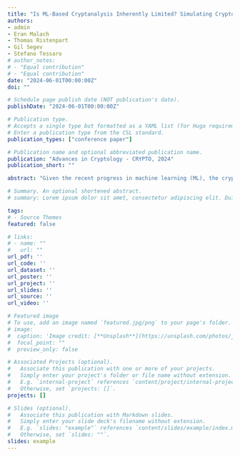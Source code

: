 ```yaml
---
title: "Is ML-Based Cryptanalysis Inherently Limited? Simulating Cryptographic Adversaries via Gradient-Based Methods"
authors:
- admin
- Eran Malach
- Thomas Ristenpart
- Gil Segev
- Stefano Tessaro
# author_notes:
# - "Equal contribution"
# - "Equal contribution"
date: "2024-06-01T00:00:00Z"
doi: ""

# Schedule page publish date (NOT publication's date).
publishDate: "2024-06-01T00:00:00Z"

# Publication type.
# Accepts a single type but formatted as a YAML list (for Hugo requirements).
# Enter a publication type from the CSL standard.
publication_types: ["conference paper"]

# Publication name and optional abbreviated publication name.
publication: "Advances in Cryptology - CRYPTO, 2024"
publication_short: ""

abstract: "Given the recent progress in machine learning (ML), the cryptography community has started exploring the applicability of	ML methods to the design of new cryptanalytic approaches. While current empirical results show promise, the extent to which such methods may outperform classical cryptanalytic approaches is still somewhat unclear.\nIn this work, we initiate exploration of the theory of ML-based cryptanalytic techniques, in particular providing new results towards understanding whether they are fundamentally limited compared to traditional approaches. Whereas most classic cryptanalysis crucially relies on directly processing individual samples (e.g., plaintext-ciphertext pairs), modern ML methods thus far only interact with samples via gradient-based computations that average a loss function over all samples. It is, therefore, conceivable that such gradient-based methods are inherently weaker than classical approaches. \nWe introduce a unifying framework for capturing both ''sample-based'' adversaries that are provided with direct access to individual samples and ''gradient-based'' ones that are restricted to issuing gradient-based queries that are averaged over all given samples via a loss function. Within our framework, we establish a general feasibility result showing that any sample-based adversary can be simulated by a seemingly-weaker gradient-based one. Moreover, the simulation exhibits a nearly optimal overhead in terms of the gradient-based simulator's running time. Finally, we extend and refine our simulation technique to construct a gradient-based simulator that is fully parallelizable (crucial for avoiding an undesirable overhead for parallelizable cryptanalytic tasks), which is then used to construct a gradient-based simulator that executes the particular and highly useful gradient-descent method.\nTaken together, although the extent to which ML methods may outperform classical cryptanalytic approaches is still somewhat unclear, our results indicate that such gradient-based methods are not inherently limited by their seemingly restricted access to the provided samples."

# Summary. An optional shortened abstract.
# summary: Lorem ipsum dolor sit amet, consectetur adipiscing elit. Duis posuere tellus ac convallis placerat. Proin tincidunt magna sed ex sollicitudin condimentum.

tags:
# - Source Themes
featured: false

# links:
# - name: ""
#   url: ""
url_pdf: ''
url_code: ''
url_dataset: ''
url_poster: ''
url_project: ''
url_slides: ''
url_source: ''
url_video: ''

# Featured image
# To use, add an image named `featured.jpg/png` to your page's folder. 
# image:
#  caption: 'Image credit: [**Unsplash**](https://unsplash.com/photos/jdD8gXaTZsc)'
#  focal_point: ""
#  preview_only: false

# Associated Projects (optional).
#   Associate this publication with one or more of your projects.
#   Simply enter your project's folder or file name without extension.
#   E.g. `internal-project` references `content/project/internal-project/index.md`.
#   Otherwise, set `projects: []`.
projects: []

# Slides (optional).
#   Associate this publication with Markdown slides.
#   Simply enter your slide deck's filename without extension.
#   E.g. `slides: "example"` references `content/slides/example/index.md`.
#   Otherwise, set `slides: ""`.
slides: example
---
```


